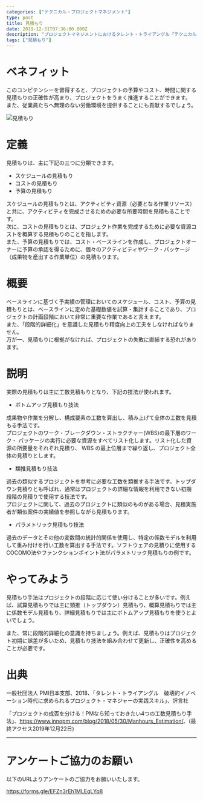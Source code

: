 ```yaml
---
categories: ["テクニカル・プロジェクトマネジメント"]
type: post
title: 見積もり
date: 2019-12-31T07:36:00.000Z
description: "プロジェクトマネジメントにおけるタレント・トライアングル「テクニカル・プロジェクトマネジメント」より、「見積もり」への理解を深めプロジェクト・マネジャーに必要とされるコンピテンシーを身に着けよう。"
tags: ["見積もり"]
---
```

# ベネフィット

このコンピテンシーを習得すると、プロジェクトの予算やコスト、時間に関する見積もりの正確性が高まり、プロジェクトをうまく推進することができます。\
また、従業員たちへ無理のない労働環境を提供することにも貢献するでしょう。

![見積もり](/img/見積もり.png "見積もり")

# 定義

見積もりは、主に下記の三つに分類できます。

* スケジュールの見積もり
* コストの見積もり
* 予算の見積もり

スケジュールの見積もりとは、アクティビティ資源（必要となる作業リソース）と共に、アクティビティを完成させるための必要な所要時間を見積もることです。\
次に、コストの見積もりとは、プロジェクト作業を完成するために必要な資源コストを概算する見積もりのことを指します。\
また、予算の見積もりでは、コスト・ベースラインを作成し、プロジェクトオーナーに予算の承認を得るために、個々のアクティビティやワーク・パッケージ（成果物を産出する作業単位）の見積もります。

# 概要

ベースラインに基づく予実績の管理においてのスケジュール、コスト、予算の見積もりとは、ベースラインに定めた基礎数値を試算・集計することであり、プロジェクトの計画段階において非常に重要な作業であると言えます。\
また、「段階的詳細化」を意識した見積もり精度向上の工夫をしなければなりません。\
万が一、見積もりに根拠がなければ、プロジェクトの失敗に直結する恐れがあります。

# 説明

実際の見積もりは主に工数見積もりとなり、下記の技法が使われます。

* ボトムアップ見積もり技法

成果物や作業を分解し、構成要素の工数を算出し、積み上げて全体の工数を見積もる手法です。\
プロジェクトのワーク・ブレークダウン・ストラクチャー(WBS)の最下層のワーク・ パッケージの実行に必要な資源をすべてリスト化します。リスト化した資源の所要量をそれぞれ見積り、 WBS の最上位層まで繰り返し、プロジェクト全体の見積りとします。

* 類推見積もり技法

過去の類似するプロジェクトを参考に必要な工数を類推する手法です。トップダウン見積りとも呼ばれ、通常はプロジェクトの詳細な情報を利用できない初期段階の見積りで使用する技法です。\
プロジェクトに関して、過去のプロジェクトに類似のものがある場合、見積実施者が類似案件の実績値を参照しながら見積もります。

* パラメトリック見積もり技法

過去のデータとその他の変数間の統計的関係を使用し、特定の係数モデルを利用して重み付けを行い工数を算出する手法です。ソフトウェアの見積りに使用するCOCOMO法やファンクションポイント法がパラメトリック見積もりの例です。

# やってみよう

見積もり手法はプロジェクトの段階に応じて使い分けることが多いです。例えば、試算見積もりでは主に類推（トップダウン）見積もり、概算見積もりでは主に係数モデル見積もり、詳細見積もりでは主にボトムアップ見積もりを使うとよいでしょう。

また、常に段階的詳細化の意識を持ちましょう。例えば、見積もりはプロジェクト初期に誤差が多いため、見積もり技法を組み合わせて更新し、正確性を高めることが必要です。

# 出典

一般社団法人 PMI日本支部、2018、「タレント・トライアングル　破壊的イノベーション時代に求められるプロジェクト・マネジャーの実践スキル」、評言社

「プロジェクトの成否を分ける！PMなら知っておきたい4つの工数見積もり手法」、<https://www.innopm.com/blog/2018/05/30/Manhours_Estimation/>、(最終アクセス2019年12月22日)

---

# アンケートご協力のお願い

以下のURLよりアンケートのご協力をお願いいたします。

https://forms.gle/EFZn3rEh1MLEqLYq8
